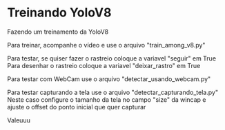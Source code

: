 # Treinando YoloV8
Fazendo um treinamento da YoloV8

Para treinar, acompanhe o vídeo e use o arquivo "train_among_v8.py"

Para testar, se quiser fazer o rastreio coloque a variavel "seguir" em True
Para desenhar o rastreio coloque a variavel "deixar_rastro" em True

Para testar com WebCam use o arquivo "detectar_usando_webcam.py"

Para testar capturando a tela use o arquivo "detectar_capturando_tela.py"
Neste caso configure o tamanho da tela no campo "size" da wincap e ajuste o offset do ponto inicial que quer capturar

Valeuuu
